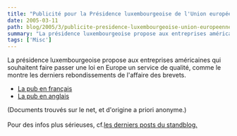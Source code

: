 ```yaml
---
title: "Publicité pour la Présidence luxembourgeoise de l'Union européenne"
date: 2005-03-11
path: blog/2005/3/publicite-presidence-luxembourgeoise-union-europeenne
summary: "La présidence luxembourgeoise propose aux entreprises américaines qui souhaitent faire passer une loi en Europe un service de qualité, comme le montre les derniers rebondissements de l&#39;affaire des brevets."
tags: ['Misc']
---
```



La présidence luxembourgeoise propose aux entreprises américaines qui
souhaitent faire passer une loi en Europe un service de qualité, comme le
montre les derniers rebondissements de l&#39;affaire des brevets.
 
<ul>
  <li><a href="http://blogs.nuxeo.com/sections/blogs/fermigier/2005_03_11_publicite_pour/photo_f3">
  La pub en fran&#231;ais</a></li>
  <li><a href="http://blogs.nuxeo.com/sections/blogs/fermigier/2005_03_11_publicite_pour/photo_1_f3">
  La pub en anglais</a></li>
 </ul> 
  
  (Documents trouv&#233;s sur le net, et d'origine a priori anonyme.)<br><br> 
  Pour des infos plus s&#233;rieuses, cf.<a href="http://standblog.org/blog/Politique">les derniers posts du
 standblog.</a> 

